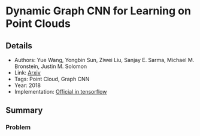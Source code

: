 # Dynamic Graph CNN for Learning on Point Clouds

## Details

* Authors: Yue Wang, Yongbin Sun, Ziwei Liu, Sanjay E. Sarma, Michael M. Bronstein, Justin M. Solomon
* Link: [Arxiv](https://arxiv.org/pdf/1801.07829.pdf)
* Tags: Point Cloud, Graph CNN
* Year: 2018
* Implementation: [Official in tensorflow](https://github.com/WangYueFt/dgcnn)

## Summary

### Problem
